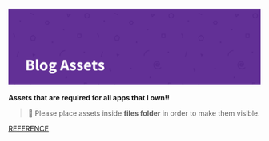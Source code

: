 ![Blog Assets](./files/images/banner.png)

**Assets that are required for all apps that I own!!**

> 🎯 Please place assets inside **files folder** in order to make them visible.

[REFERENCE](https://tutorialzine.com/2014/09/cute-file-browser-jquery-ajax-php)
